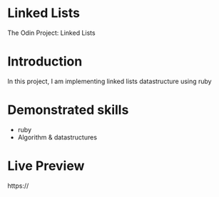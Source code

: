 # Linked Lists

The Odin Project: Linked Lists

# Introduction

In this project, I am implementing linked lists datastructure using ruby

# Demonstrated skills

- ruby
- Algorithm & datastructures

# Live Preview

https://

